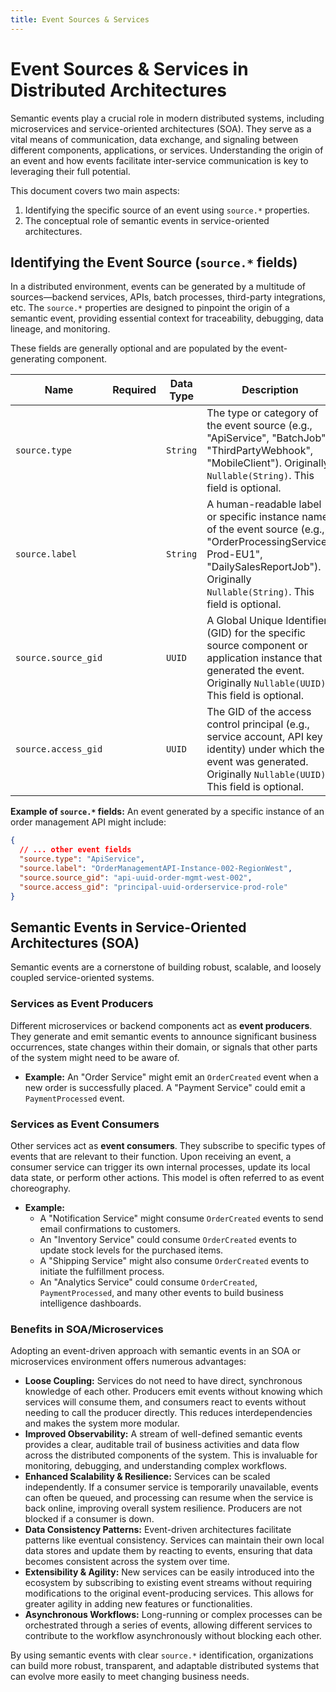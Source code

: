 ```yaml
---
title: Event Sources & Services
---
```


# Event Sources & Services in Distributed Architectures

Semantic events play a crucial role in modern distributed systems, including microservices and service-oriented architectures (SOA). They serve as a vital means of communication, data exchange, and signaling between different components, applications, or services. Understanding the origin of an event and how events facilitate inter-service communication is key to leveraging their full potential.

This document covers two main aspects:
1.  Identifying the specific source of an event using `source.*` properties.
2.  The conceptual role of semantic events in service-oriented architectures.

## Identifying the Event Source (`source.*` fields)

In a distributed environment, events can be generated by a multitude of sources—backend services, APIs, batch processes, third-party integrations, etc. The `source.*` properties are designed to pinpoint the origin of a semantic event, providing essential context for traceability, debugging, data lineage, and monitoring.

These fields are generally optional and are populated by the event-generating component.

| Name               | Required | Data Type | Description                                                                                                                                                              |
|--------------------|----------|-----------|--------------------------------------------------------------------------------------------------------------------------------------------------------------------------|
| `source.type`      |          | `String`  | The type or category of the event source (e.g., "ApiService", "BatchJob", "ThirdPartyWebhook", "MobileClient"). Originally `Nullable(String)`. This field is optional.      |
| `source.label`     |          | `String`  | A human-readable label or specific instance name of the event source (e.g., "OrderProcessingService-Prod-EU1", "DailySalesReportJob"). Originally `Nullable(String)`. This field is optional. |
| `source.source_gid`|          | `UUID`    | A Global Unique Identifier (GID) for the specific source component or application instance that generated the event. Originally `Nullable(UUID)`. This field is optional.      |
| `source.access_gid`|          | `UUID`    | The GID of the access control principal (e.g., service account, API key identity) under which the event was generated. Originally `Nullable(UUID)`. This field is optional.   |

**Example of `source.*` fields:**
An event generated by a specific instance of an order management API might include:
```json
{
  // ... other event fields
  "source.type": "ApiService",
  "source.label": "OrderManagementAPI-Instance-002-RegionWest",
  "source.source_gid": "api-uuid-order-mgmt-west-002",
  "source.access_gid": "principal-uuid-orderservice-prod-role"
}
```

## Semantic Events in Service-Oriented Architectures (SOA)

Semantic events are a cornerstone of building robust, scalable, and loosely coupled service-oriented systems.

### Services as Event Producers
Different microservices or backend components act as **event producers**. They generate and emit semantic events to announce significant business occurrences, state changes within their domain, or signals that other parts of the system might need to be aware of.
*   **Example:** An "Order Service" might emit an `OrderCreated` event when a new order is successfully placed. A "Payment Service" could emit a `PaymentProcessed` event.

### Services as Event Consumers
Other services act as **event consumers**. They subscribe to specific types of events that are relevant to their function. Upon receiving an event, a consumer service can trigger its own internal processes, update its local data state, or perform other actions. This model is often referred to as event choreography.
*   **Example:**
    *   A "Notification Service" might consume `OrderCreated` events to send email confirmations to customers.
    *   An "Inventory Service" could consume `OrderCreated` events to update stock levels for the purchased items.
    *   A "Shipping Service" might also consume `OrderCreated` events to initiate the fulfillment process.
    *   An "Analytics Service" could consume `OrderCreated`, `PaymentProcessed`, and many other events to build business intelligence dashboards.

### Benefits in SOA/Microservices

Adopting an event-driven approach with semantic events in an SOA or microservices environment offers numerous advantages:

*   **Loose Coupling:** Services do not need to have direct, synchronous knowledge of each other. Producers emit events without knowing which services will consume them, and consumers react to events without needing to call the producer directly. This reduces interdependencies and makes the system more modular.
*   **Improved Observability:** A stream of well-defined semantic events provides a clear, auditable trail of business activities and data flow across the distributed components of the system. This is invaluable for monitoring, debugging, and understanding complex workflows.
*   **Enhanced Scalability & Resilience:** Services can be scaled independently. If a consumer service is temporarily unavailable, events can often be queued, and processing can resume when the service is back online, improving overall system resilience. Producers are not blocked if a consumer is down.
*   **Data Consistency Patterns:** Event-driven architectures facilitate patterns like eventual consistency. Services can maintain their own local data stores and update them by reacting to events, ensuring that data becomes consistent across the system over time.
*   **Extensibility & Agility:** New services can be easily introduced into the ecosystem by subscribing to existing event streams without requiring modifications to the original event-producing services. This allows for greater agility in adding new features or functionalities.
*   **Asynchronous Workflows:** Long-running or complex processes can be orchestrated through a series of events, allowing different services to contribute to the workflow asynchronously without blocking each other.

By using semantic events with clear `source.*` identification, organizations can build more robust, transparent, and adaptable distributed systems that can evolve more easily to meet changing business needs.
